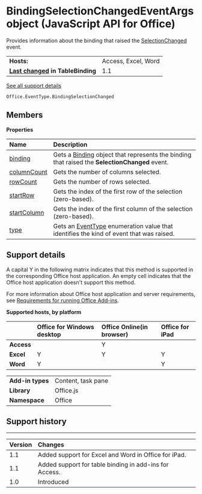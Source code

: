 
# BindingSelectionChangedEventArgs object (JavaScript API for Office)
Provides information about the binding that raised the [SelectionChanged](../reference/shared/binding-object/selection-changed-event/bindingselectionchanged-event.md) event.

|||
|:-----|:-----|
|**Hosts:**|Access, Excel, Word|
|**[Last changed](#bk_history) in TableBinding**|1.1|
[See all support details](#bk_support)

```
Office.EventType.BindingSelectionChanged
```


## Members


**Properties**


|**Name**|**Description**|
|:-----|:-----|
|[binding](../reference/shared/binding-object/selection-changed-event-args/binding-property.md)|Gets a [Binding](../reference/shared/binding-object/binding-object.md) object that represents the binding that raised the **SelectionChanged** event.|
|[columnCount](../reference/shared/binding-object/selection-changed-event-args/columncount-property.md)|Gets the number of columns selected.|
|[rowCount](../reference/shared/binding-object/selection-changed-event-args/rowcount-property.md)|Gets the number of rows selected.|
|[startRow](../reference/shared/binding-object/selection-changed-event-args/startrow-property.md)|Gets the index of the first row of the selection (zero-based).|
|[startColumn](../reference/shared/binding-object/selection-changed-event-args/startcolumn-property.md)|Gets the index of the first column of the selection (zero-based).|
|[type](../reference/shared/binding-object/selection-changed-event-args/type-property.md)|Gets an [EventType](../reference/enumerations/eventtype-enumeration.md) enumeration value that identifies the kind of event that was raised.|

## Support details
<a name="bk_support"> </a>

A capital Y in the following matrix indicates that this method is supported in the corresponding Office host application. An empty cell indicates that the Office host application doesn't support this method.

For more information about Office host application and server requirements, see [Requirements for running Office Add-ins](http://msdn.microsoft.com/library/67340567-bb9a-498c-96d3-3f52f28c16bc%28Office.15%29.aspx).


**Supported hosts, by platform**


||**Office for Windows desktop**|**Office Online(in browser)**|**Office for iPad**|
|:-----|:-----|:-----|:-----|
|**Access**||Y||
|**Excel**|Y|Y|Y|
|**Word**|Y||Y|

|||
|:-----|:-----|
|**Add-in types**|Content, task pane|
|**Library**|Office.js|
|**Namespace**|Office|

## Support history
<a name="bk_history"> </a>


****


|**Version**|**Changes**|
|:-----|:-----|
|1.1|Added support for Excel and Word in Office for iPad.|
|1.1|Added support for table binding in add-ins for Access.|
|1.0|Introduced|
